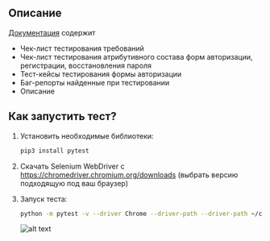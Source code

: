 Описание
--------
[Документация](https://docs.google.com/spreadsheets/d/1_y5dEBcIX9OW30eGUw-xQoXByDqCuTOWCVuwG2hnmmM/edit?usp=sharing) содержит
* Чек-лист тестирования требований
* Чек-лист тестирования атрибутивного состава форм авторизации, регистрации, восстановления пароля
* Тест-кейсы тестирования формы авторизации
* Баг-репорты найденные при тестировании
* Описание

Как запустить тест?
----------------

1) Установить необходимые библиотеки:

    ```bash
    pip3 install pytest
    ```

2) Скачать Selenium WebDriver с https://chromedriver.chromium.org/downloads (выбрать версию подходящую под ваш браузер)

3) Запуск теста:

    ```bash
    python -m pytest -v --driver Chrome --driver-path --driver-path ~/chrome tests/*
    ```

   ![alt text](example.png)

